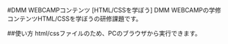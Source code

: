 #DMM WEBCAMPコンテンツ [HTML/CSSを学ぼう]
DMM WEBCAMPの学修コンテンツHTML/CSSを学ぼうの研修課題です。

##使い方
html/cssファイルのため、PCのブラウザから実行できます。